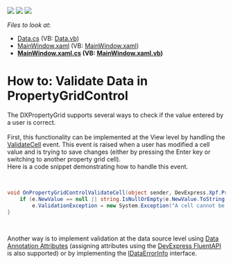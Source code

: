 <!-- default badges list -->
![](https://img.shields.io/endpoint?url=https://codecentral.devexpress.com/api/v1/VersionRange/128655287/15.2.4%2B)
[![](https://img.shields.io/badge/Open_in_DevExpress_Support_Center-FF7200?style=flat-square&logo=DevExpress&logoColor=white)](https://supportcenter.devexpress.com/ticket/details/T324548)
[![](https://img.shields.io/badge/📖_How_to_use_DevExpress_Examples-e9f6fc?style=flat-square)](https://docs.devexpress.com/GeneralInformation/403183)
<!-- default badges end -->
<!-- default file list -->
*Files to look at*:

* [Data.cs](./CS/Data.cs) (VB: [Data.vb](./VB/Data.vb))
* [MainWindow.xaml](./CS/MainWindow.xaml) (VB: [MainWindow.xaml](./VB/MainWindow.xaml))
* **[MainWindow.xaml.cs](./CS/MainWindow.xaml.cs) (VB: [MainWindow.xaml.vb](./VB/MainWindow.xaml.vb))**
<!-- default file list end -->
# How to: Validate Data in PropertyGridControl


<p>The DXPropertyGrid supports several ways to check if the value entered by a user is correct.<br><br>First, this functionality can be implemented at the View level by handling the <a href="https://documentation.devexpress.com/#WPF/DevExpressXpfPropertyGridPropertyGridControl_ValidateCelltopic">ValidateCell</a> event. This event is raised when a user has modified a cell value and is trying to save changes (either by pressing the Enter key or switching to another property grid cell).<br>Here is a code snippet demonstrating how to handle this event.</p>
<br>


```cs
void OnPropertyGridControlValidateCell(object sender, DevExpress.Xpf.PropertyGrid.ValidateCellEventArgs e) {
	if (e.NewValue == null || string.IsNullOrEmpty(e.NewValue.ToString()))
		e.ValidationException = new System.Exception("A cell cannot be empty");
}
```


<p> </p>
<p>Another way is to implement validation at the data source level using <a href="https://documentation.devexpress.com/#WPF/CustomDocument16863">Data Annotation Attributes</a> (assigning attributes using the <a href="https://community.devexpress.com/blogs/wpf/archive/2014/03/31/devexpress-mvvm-framework-using-dataannotation-attributes-and-devexpress-fluent-api.aspx">DevExpress FluentAPI</a> is also supported) or by implementing the <a href="https://msdn.microsoft.com/en-us/library/system.componentmodel.idataerrorinfo%28v=vs.110%29.aspx">IDataErrorInfo</a> interface.</p>

<br/>


